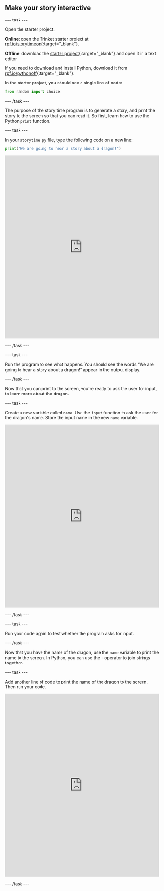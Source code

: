 ## Make your story interactive

--- task ---

Open the starter project.

**Online**: open the Trinket starter project at [rpf.io/storytimeon](http://rpf.io/storytimeon){:target="_blank"}.

**Offline**: download the [starter project](http://rpf.io/p/en/storytime-go){:target="_blank"} and open it in a text editor

If you need to download and install Python, download it from [rpf.io/pythonoff](http://rpf.io/pythonoff){:target="_blank"}.

In the starter project, you should see a single line of code:

```python
from random import choice
```

--- /task ---

The purpose of the story time program is to generate a story, and print the story to the screen so that you can read it. So first, learn how to use the Python `print` function.

--- task ---

In your `storytime.py` file, type the following code on a new line:
	
```python
print("We are going to hear a story about a dragon!")
```

<iframe src="https://trinket.io/embed/python/3b593eb9e4" width="100%" height="600" frameborder="0" marginwidth="0" marginheight="0" allowfullscreen></iframe>

--- /task ---

--- task ---

Run the program to see what happens. You should see the words “We are going to hear a story about a dragon!” appear in the output display.

--- /task ---

Now that you can print to the screen, you're ready to ask the user for input, to learn more about the dragon.

--- task ---

Create a new variable called `name`. Use the `input` function to ask the user for the dragon's name. Store the input name in the new `name` variable.

<iframe src="https://trinket.io/embed/python/0de60dee6d" width="100%" height="600" frameborder="0" marginwidth="0" marginheight="0" allowfullscreen></iframe>

--- /task ---

--- task ---

Run your code again to test whether the program asks for input.

--- /task ---

Now that you have the name of the dragon, use the `name` variable to print the name to the screen. In Python, you can use the `+` operator to join strings together.

--- task ---

Add another line of code to print the name of the dragon to the screen. Then run your code.

<iframe src="https://trinket.io/embed/python/e651eca8ca" width="100%" height="600" frameborder="0" marginwidth="0" marginheight="0" allowfullscreen></iframe>

--- /task ---



